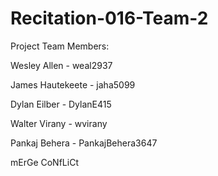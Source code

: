 # Recitation-016-Team-2

Project Team Members:

Wesley Allen - weal2937

James Hautekeete - jaha5099

Dylan Eilber - DylanE415

Walter Virany - wvirany

Pankaj Behera - PankajBehera3647

mErGe CoNfLiCt
